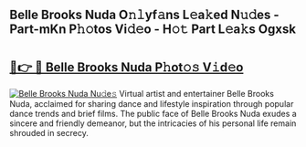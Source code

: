 ## Belle Brooks Nuda O𝚗𝚕yf𝚊ns L𝚎a𝚔ed N𝚞𝚍es - Part-mKn P𝚑𝚘tos Vi𝚍𝚎o - H𝚘𝚝 Part L𝚎a𝚔s Ogxsk

# <h2><a href="http://kf33ua0.oniu.top/?m=Belle+Brooks+Nuda">🔗👉 🔴 Belle Brooks Nuda P𝚑ot𝚘𝚜 V𝚒d𝚎o</a></h2>

[![Belle Brooks Nuda Nu𝚍e𝚜](https://i.imgur.com/0qMVB7G.gif)](http://kf33ua0.oniu.top/?m=Belle+Brooks+Nuda)
Virtual artist and entertainer Belle Brooks Nuda, acclaimed for sharing dance and lifestyle inspiration through popular dance trends and brief films. The public face of Belle Brooks Nuda exudes a sincere and friendly demeanor, but the intricacies of his personal life remain shrouded in secrecy.  
